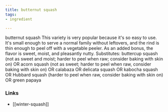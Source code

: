 ```yaml
---
title: butternut squash
tags:
- ingredient

---
```

butternut squash This variety is very popular because it's so easy to use. It's small enough to serve a normal family without leftovers, and the rind is thin enough to peel off with a vegetable peeler. As an added bonus, the flavor is sweet, moist, and pleasantly nutty. Substitutes: buttercup squash (not as sweet and moist; harder to peel when raw; consider baking with skin on) OR acorn squash (not as sweet; harder to peel when raw, consider baking with skin on) OR calabaza OR delicata squash OR kabocha squash OR Hubbard squash (harder to peel when raw, consider baking with skin on) OR green papaya

### Links

* [[winter-squash]]

